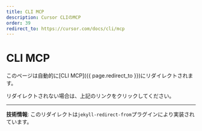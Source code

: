 ```yaml
---
title: CLI MCP
description: Cursor CLIのMCP
order: 39
redirect_to: https://cursor.com/docs/cli/mcp
---
```


<!-- このページはJekyllのリダイレクトプラグインにより自動的にリダイレクトされます -->

# CLI MCP

このページは自動的に[CLI MCP]({{ page.redirect_to }})にリダイレクトされます。

リダイレクトされない場合は、上記のリンクをクリックしてください。

---

**技術情報**: このリダイレクトは`jekyll-redirect-from`プラグインにより実装されています。
